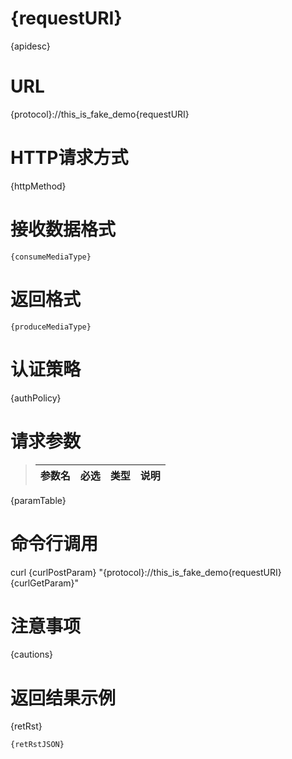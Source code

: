 {requestURI}
==============

{apidesc}

URL
==============

{protocol}://this_is_fake_demo{requestURI}


HTTP请求方式
==============

{httpMethod}

接收数据格式
===============

`{consumeMediaType}`

返回格式
=================

`{produceMediaType}`

认证策略
==================
{authPolicy}

请求参数
==================

>参数名       |       必选       |      类型    |      说明
>------------|-----------------|-------------|-------------
{paramTable}


命令行调用
=========

curl  {curlPostParam} "{protocol}://this_is_fake_demo{requestURI}{curlGetParam}"


注意事项
==============
{cautions}


返回结果示例
===============
{retRst}

	{retRstJSON}




